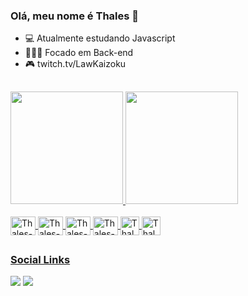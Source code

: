 ### Olá, meu nome é Thales 👋 

- 💻 Atualmente estudando Javascript
- 👨🏻‍💻 Focado em Back-end
- 🎮 twitch.tv/LawKaizoku

##
<div>
<a href="https://github.com/thalesbadon">  
<img height="180cm" src="https://github-readme-stats.vercel.app/api?username=ThalesAbdon&show_icons=true&theme=react"/>
<img height="180cm" src="https://github-readme-stats.vercel.app/api/top-langs/?username=ThalesAbdon&layout=compact&langs_count=16&theme=react"/>
</div>

<div style="display: inline_block"><br>
<img align="center" alt="Thales-Js" height="30" width="40" src="https://cdn.jsdelivr.net/gh/devicons/devicon/icons/java/java-original-wordmark.svg" />
<img align="center" alt="Thales-Js" height="30" width="40" src="https://cdn.jsdelivr.net/gh/devicons/devicon/icons/c/c-original.svg" /> 
<img align="center" alt="Thales-Js" height="30" width="40" src="https://cdn.jsdelivr.net/gh/devicons/devicon/icons/javascript/javascript-original.svg"> 
<img align="center" alt="Thales-Js" height="30" width="40" src="https://cdn.jsdelivr.net/gh/devicons/devicon/icons/python/python-original-wordmark.svg" />
<img align="center" alt="Thales-Js" height="30" src="https://cdn.jsdelivr.net/gh/devicons/devicon/icons/csharp/csharp-original.svg" />
<img align="center" alt="Thales-Js" height="30" src="https://cdn.jsdelivr.net/gh/devicons/devicon/icons/html5/html5-original.svg" />
</div>
  
##

### Social Links
<div>
<a href = "mailto:thales.sousufpi@gmail.com"> <img src= "https://img.shields.io/badge/Gmail-D14836?style=for-the-badge&logo=gmail&logoColor=white"></a>
<a href = "https://www.linkedin.com/in/thales-abdon/"> <img src= "https://img.shields.io/badge/LinkedIn-0077B5?style=for-the-badge&logo=linkedin&logoColor=white"></a>
  
</div>
